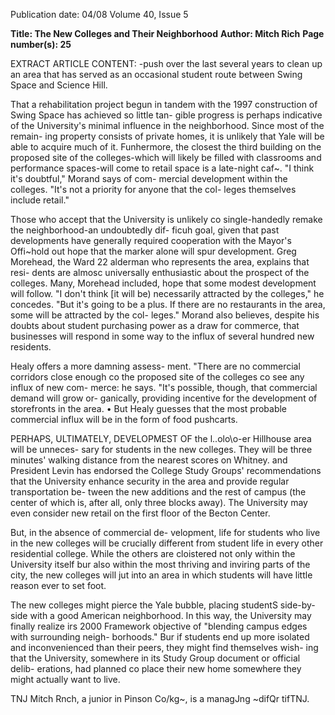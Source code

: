 Publication date: 04/08
Volume 40, Issue 5

**Title: The New Colleges and Their Neighborhood**
**Author: Mitch Rich**
**Page number(s): 25**

EXTRACT ARTICLE CONTENT:
-push over the last several years to clean up 
an area that has served as an occasional 
student route between Swing Space and 
Science Hill. 

That a rehabilitation project begun in 
tandem with the 1997 construction of 
Swing Space has achieved so little tan-
gible progress is perhaps indicative of 
the University's minimal influence in the 
neighborhood. Since most of the remain-
ing property consists of private homes, it 
is unlikely that Yale will be able to acquire 
much of it. Funhermore, the closest the 
third building on the proposed site of the 
colleges-which will likely be filled with 
classrooms and performance spaces-will 
come to retail space is a late-night caf~. "I 
think it's doubtful," Morand says of com-
mercial development within the colleges. 
"It's not a priority for anyone that the col-
leges themselves include retail." 

Those who accept that the University 
is unlikely co single-handedly remake 
the neighborhood-an undoubtedly dif-
ficuh goal, given that past developments 
have generally required cooperation with 
the Mayor's Offi~hold out hope that 
the marker alone will spur development. 
Greg Morehead, the Ward 22 alderman 
who represents the area, explains that resi-
dents are almosc universally enthusiastic 
about the prospect of the colleges. Many, 
Morehead included, hope that some 
modest development will follow. "I don't 
think [it will be) necessarily attracted by 
the colleges," he concedes. "But it's going 
to be a plus. If there are no restaurants in 
the area, some will be attracted by the col-
leges." Morand also believes, despite his 
doubts about student purchasing power 
as a draw for commerce, that businesses 
will respond in some way to the influx of 
several hundred new residents. 

Healy offers a more damning assess-
ment. "There are no commercial corridors 
close enough co the proposed site of the 
colleges co see any influx of new com-
merce: he says. "It's possible, though, 
that commercial demand will grow or-
ganically, providing incentive for the 
development of storefronts in the area. • 
But Healy guesses that the most probable 
commercial influx will be in the form of 
food pushcarts. 

PERHAPS, ULTIMATELY, DEVELOPMEST OF 
the l..olo\o-er Hillhouse area will be unneces-
sary for students in the new colleges. They 
will be three minutes' walking distance 
from the nearest scores on Whitney. and 
President Levin has endorsed the College 
Study Groups' recommendations that the 
University enhance security in the area 
and provide regular transportation be-
tween the new additions and the rest of 
campus (the center of which is, after all, 
only three blocks away). The University 
may even consider new retail on the first 
floor of the Becton Center. 

But, in the absence of commercial de-
velopment, life for students who live in 
the new colleges will be crucially different 
from student life in every other residential 
college. While the others are cloistered 
not only within the University itself bur 
also within the most thriving and inviring 
parts of the city, the new colleges will jut 
into an area in which students will have 
little reason ever to set foot. 

The new colleges might pierce the Yale 
bubble, placing studentS side-by-side with 
a good American neighborhood. In this 
way, the University may finally realize irs 
2000 Framework objective of "blending 
campus edges with surrounding neigh-
borhoods." Bur if students end up more 
isolated and inconvenienced than their 
peers, they might find themselves wish-
ing that the University, somewhere in its 
Study Group document or official delib-
erations, had planned co place their new 
home somewhere they might actually 
want to live. 

TNJ 
Mitch Rnch, a junior in Pinson Co/kg~, is a 
managJng ~difQr tifTNJ.